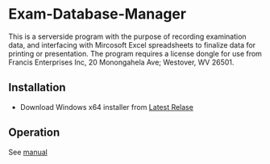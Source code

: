 # Exam-Database-Manager
This is a serverside program with the purpose of recording examination data, and interfacing with Mircosoft Excel spreadsheets to finalize data for printing or presentation. The program requires a license dongle for use from Francis Enterprises Inc, 20 Monongahela Ave; Westover, WV 26501.

## Installation

- Download Windows x64 installer from [Latest Relase](https://github.com/Francis-Enterprises/Exam-Databsae-Manager/releases/latest)

## Operation

See [manual](https://github.com/Francis-Enterprises/Exam-Databsae-Manager/blob/main/Electrical%20Exam%20Database%20Software%20Manual.pdf)
